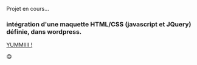 Projet en cours...
 ### intégration d'une maquette HTML/CSS (javascript et JQuery) définie, dans wordpress.

[YUMMIIII  !]('https://integration-html.wordpress.as4coding.be')

:yum: